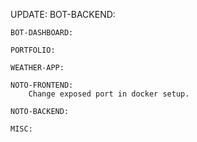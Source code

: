 UPDATE:
    BOT-BACKEND: 

    BOT-DASHBOARD:

    PORTFOLIO:
      
    WEATHER-APP:

    NOTO-FRONTEND:
        Change exposed port in docker setup.

    NOTO-BACKEND:

    MISC:
      
